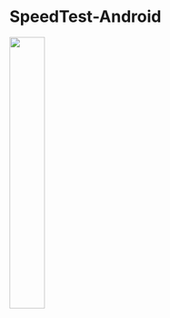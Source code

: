 # SpeedTest-Android


<img src="https://github.com/user-attachments/assets/9db30428-34e4-4332-90f0-c7a3e6e08ada" width="35%" >

